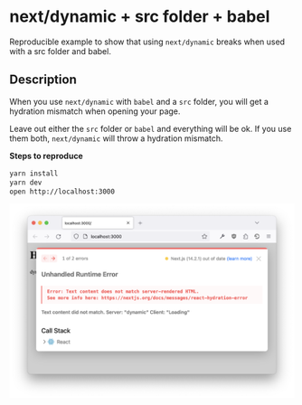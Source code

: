 # next/dynamic + src folder + babel

Reproducible example to show that using `next/dynamic` breaks when used with a src folder and babel.

## Description

When you use `next/dynamic` with `babel` and a `src` folder, you will get a hydration mismatch when opening your page.

Leave out either the `src` folder or `babel` and everything will be ok. If you use them both, `next/dynamic` will throw a hydration mismatch.

**Steps to reproduce**

```
yarn install
yarn dev
open http://localhost:3000
```

![](./error.png)
